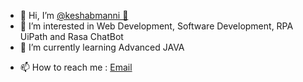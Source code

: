 - 🙏 Hi, I’m [@keshabmanni 🤵](https://keshabmanni.github.io)
- 👀 I’m interested in Web Development, Software Development, RPA UiPath and Rasa ChatBot
- 🌱 I’m currently learning Advanced JAVA
<!--- 💞️ I’m looking to collaborate on ...--->
- 📫 How to reach me : [Email](mailto:keshabmanni22@gmail.com)

<!---
keshabmanni/keshabmanni is a ✨ special ✨ repository because its `README.md` (this file) appears on your GitHub profile.
You can click the Preview link to take a look at your changes.
--->
